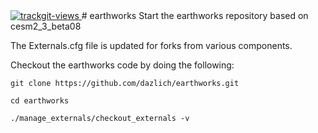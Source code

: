 <a href="https://trackgit.com">
<img src="https://us-central1-trackgit-analytics.cloudfunctions.net/token/ping/lkr1la7qi7f6pfe22vel" alt="trackgit-views" />
</a>
# earthworks
Start the earthworks repository based on cesm2_3_beta08

The Externals.cfg file is updated for forks from various components.

Checkout the earthworks code by doing the following:

    git clone https://github.com/dazlich/earthworks.git
  
    cd earthworks
  
    ./manage_externals/checkout_externals -v
